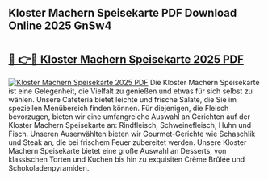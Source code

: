 ## Kloster Machern Speisekarte PDF Download Online 2025 GnSw4

# <h2><a href="http://gc6s9eo.nevu.top/?p=Kloster+Machern+Speisekarte">🔗 👉🔴 Kloster Machern Speisekarte 2025 PDF</a></h2>

[![Kloster Machern Speisekarte 2025 PDF](https://i.imgur.com/dBaPXMq.png)](http://gc6s9eo.nevu.top/?p=Kloster+Machern+Speisekarte)
Die Kloster Machern Speisekarte ist eine Gelegenheit, die Vielfalt zu genießen und etwas für sich selbst zu wählen. Unsere Cafeteria bietet leichte und frische Salate, die Sie im speziellen Menübereich finden können. Für diejenigen, die Fleisch bevorzugen, bieten wir eine umfangreiche Auswahl an Gerichten auf der Kloster Machern Speisekarte an: Rindfleisch, Schweinefleisch, Huhn und Fisch. Unseren Auserwählten bieten wir Gourmet-Gerichte wie Schaschlik und Steak an, die bei frischem Feuer zubereitet werden. Unsere Kloster Machern Speisekarte bietet eine große Auswahl an Desserts, von klassischen Torten und Kuchen bis hin zu exquisiten Crème Brûlée und Schokoladenpyramiden.
